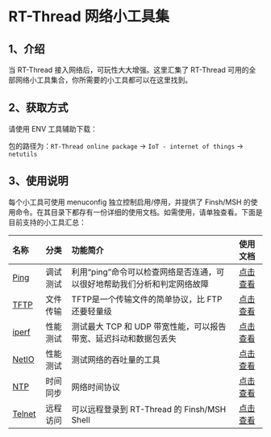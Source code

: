 # RT-Thread 网络小工具集

## 1、介绍

当 RT-Thread 接入网络后，可玩性大大增强。这里汇集了 RT-Thread 可用的全部网络小工具集合，你所需要的小工具都可以在这里找到。

## 2、获取方式

请使用 ENV 工具辅助下载：

包的路径为：`RT-Thread online package` -> `IoT - internet of things` -> `netutils`

## 3、使用说明

每个小工具可使用 menuconfig 独立控制启用/停用，并提供了 Finsh/MSH 的使用命令。在其目录下都存有一份详细的使用文档。如需使用，请单独查看。下面是目前支持的小工具汇总：

|名称|分类|功能简介|使用文档|
|:--|:--:|:--|:--|
|[Ping](https://baike.baidu.com/item/ping/6235)|调试测试|利用“ping”命令可以检查网络是否连通，可以很好地帮助我们分析和判定网络故障|[点击查看](ping/README.md)|
|[TFTP](https://baike.baidu.com/item/TFTP)|文件传输|TFTP是一个传输文件的简单协议，比 FTP 还要轻量级|[点击查看](tftp/README.md)|
|[iperf](https://baike.baidu.com/item/iperf)|性能测试|测试最大 TCP 和 UDP 带宽性能，可以报告带宽、延迟抖动和数据包丢失|[点击查看](iperf/README.md)|
|[NetIO](http://www.nwlab.net/art/netio/netio.html)|性能测试|测试网络的吞吐量的工具|[点击查看](netio/README.md)|
|[NTP](https://baike.baidu.com/item/NTP)|时间同步|网络时间协议|[点击查看](ntp/README.md)|
|[Telnet](https://baike.baidu.com/item/Telnet)|远程访问|可以远程登录到 RT-Thread 的 Finsh/MSH Shell|[点击查看](telnet/README.md)|
